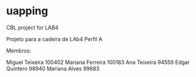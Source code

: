 # uapping
CBL project for LAB4

Projeto para a cadeira de LAb4 Perfil A

Membros:

Miguel Teixeira 	100402
Mariana Ferreira 	100183
Ana Teixeira 	    94559
Edgar Quintero 		98940
Mariana Alves 		99683


